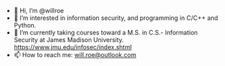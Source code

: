 - 👋 Hi, I’m @willroe
- 👀 I’m interested in information security, and programming in C/C++ and Python. 
- 🌱 I’m currently taking courses toward a M.S. in C.S.- Information Security at James Madison University. https://www.jmu.edu/infosec/index.shtml
- 📫 How to reach me: will.roe@outlook.com

<!---
willroe/willroe is a ✨ special ✨ repository because its `README.md` (this file) appears on your GitHub profile.
You can click the Preview link to take a look at your changes.
--->
